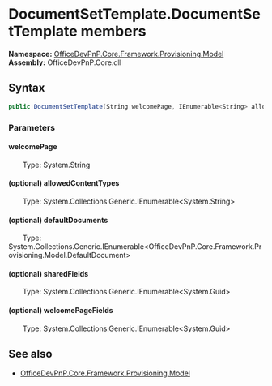 # DocumentSetTemplate.DocumentSetTemplate members 
  

**Namespace:** [OfficeDevPnP.Core.Framework.Provisioning.Model](OfficeDevPnP.Core.Framework.Provisioning.Model.md)  
**Assembly:** OfficeDevPnP.Core.dll  
## Syntax
```C#
public DocumentSetTemplate(String welcomePage, IEnumerable<String> allowedContentTypes, IEnumerable<DefaultDocument> defaultDocuments, IEnumerable<Guid> sharedFields, IEnumerable<Guid> welcomePageFields)
```
### Parameters
#### welcomePage  
&emsp;&emsp;Type: System.String  
#### (optional) allowedContentTypes  
&emsp;&emsp;Type: System.Collections.Generic.IEnumerable<System.String>  
#### (optional) defaultDocuments  
&emsp;&emsp;Type: System.Collections.Generic.IEnumerable<OfficeDevPnP.Core.Framework.Provisioning.Model.DefaultDocument>  
#### (optional) sharedFields  
&emsp;&emsp;Type: System.Collections.Generic.IEnumerable<System.Guid>  
#### (optional) welcomePageFields  
&emsp;&emsp;Type: System.Collections.Generic.IEnumerable<System.Guid>  
## See also
- [OfficeDevPnP.Core.Framework.Provisioning.Model](OfficeDevPnP.Core.Framework.Provisioning.Model.md)

